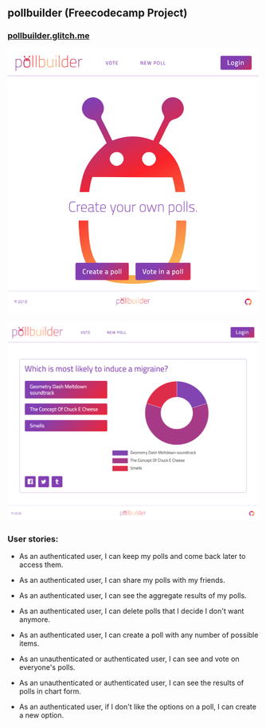 ## pollbuilder (Freecodecamp Project)

### [pollbuilder.glitch.me](https://pollbuilder.glitch.me)

![pollbuilder screenshot](https://raw.githubusercontent.com/rifkegribenes/pollbuilder/master/client/public/img/screenshot1.png)

![pollbuilder screenshot](https://raw.githubusercontent.com/rifkegribenes/pollbuilder/master/client/public/img/screenshot2.png)

### User stories:

* As an authenticated user, I can keep my polls and come back later to access them.

* As an authenticated user, I can share my polls with my friends.

* As an authenticated user, I can see the aggregate results of my polls.

* As an authenticated user, I can delete polls that I decide I don't want anymore.

* As an authenticated user, I can create a poll with any number of possible items.

* As an unauthenticated or authenticated user, I can see and vote on everyone's polls.

* As an unauthenticated or authenticated user, I can see the results of polls in chart form.

* As an authenticated user, if I don't like the options on a poll, I can create a new option.
